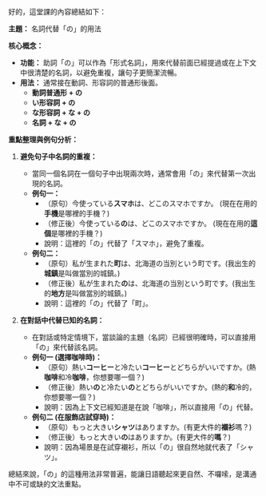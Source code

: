 
好的，這堂課的內容總結如下：

**主題：** 名詞代替「の」的用法

**核心概念：**
*   **功能：** 助詞「の」可以作為「形式名詞」，用來代替前面已經提過或在上下文中很清楚的名詞，以避免重複，讓句子更簡潔流暢。
*   **用法：** 通常接在動詞、形容詞的普通形後面。
    *   **動詞普通形 + の**
    *   **い形容詞 + の**
    *   **な形容詞 + な + の**
    *   **名詞 + な + の**

**重點整理與例句分析：**

1.  **避免句子中名詞的重複：**
    *   當同一個名詞在一個句子中出現兩次時，通常會用「の」來代替第一次出現的名詞。
    *   **例句一：**
        *   （原句）今使っている**スマホ**は、どこのスマホですか。 (現在在用的**手機**是哪裡的手機？)
        *   （修正後）今使っている**の**は、どこのスマホですか。 (現在在用的**這個**是哪裡的手機？)
        *   說明：這裡的「の」代替了「スマホ」，避免了重複。
    *   **例句二：**
        *   （原句）私が生まれた**町**は、北海道の当別という町です。(我出生的**城鎮**是叫做當別的城鎮。)
        *   （修正後）私が生まれた**の**は、北海道の当別という町です。(我出生的**地方**是叫做當別的城鎮。)
        *   說明：這裡的「の」代替了「町」。

2.  **在對話中代替已知的名詞：**
    *   在對話或特定情境下，當談論的主題（名詞）已經很明確時，可以直接用「の」來代替該名詞。
    *   **例句一 (選擇咖啡時)：**
        *   （原句）熱い**コーヒー**と冷たい**コーヒー**とどちらがいいですか。(熱**咖啡**和冷**咖啡**，你想要哪一個？)
        *   （修正後）熱い**の**と冷たい**の**とどちらがいいですか。(熱的**和**冷的，你想要哪一個？)
        *   說明：因為上下文已經知道是在說「咖啡」，所以直接用「の」代替。
    *   **例句二 (在服飾店試穿時)：**
        *   （原句）もっと大きい**シャツ**はありますか。(有更大件的**襯衫**嗎？)
        *   （修正後）もっと大きい**の**はありますか。(有更大件的**嗎**？)
        *   說明：因為場景是在試穿襯衫，所以「の」很自然地就代表了「シャツ」。

總結來說，「の」的這種用法非常普遍，能讓日語聽起來更自然、不囉嗦，是溝通中不可或缺的文法重點。
